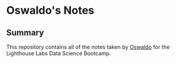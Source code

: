 # Oswaldo's Notes

## Summary 

This repository contains all of the notes taken by [Oswaldo](https://github.com/OswaldoU) for the Lighthouse Labs Data Science Bootcamp.